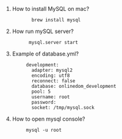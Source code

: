 1. How to install MySQL on mac?
      
              brew install mysql
2. How run mySQL server?

             mysql.server start
3. Example of database.yml?
            
            development:
              adapter: mysql2
              encoding: utf8
              reconnect: false
              database: onlinedom_development
              pool: 5
              username: root
              password:
              socket: /tmp/mysql.sock
4. How to open mysql console?
            
            mysql -u root
